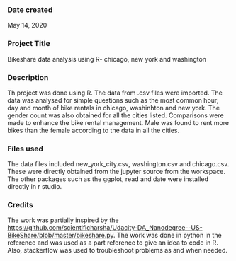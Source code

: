 ### Date created
May 14, 2020

### Project Title
Bikeshare data analysis using R- chicago, new york and washington

### Description
Th project was done using R. The data from .csv files were imported. The data was analysed for simple questions
such as the most common hour, day and month of bike rentals in chicago, washinhton and new york. The gender count 
was also obtained for all the cities listed. Comparisons were made to enhance the bike rental management. Male was 
found to rent more bikes than the female according to the data in all the cities.

### Files used
The data files included new_york_city.csv, washington.csv and chicago.csv. These were directly obtained from the
jupyter source from the workspace. The other packages such as the ggplot, read and date were installed directly in r studio.

### Credits
The work was partially inspired by the https://github.com/scientificharsha/Udacity-DA_Nanodegree--US-BikeShare/blob/master/bikeshare.py.
The work was done in python in the reference and was used as a part reference to give an idea to code in R.
Also, stackerflow was used to troubleshoot problems as and when needed.
